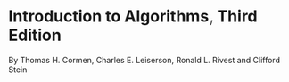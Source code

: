 Introduction to Algorithms, Third Edition
=========================================

By Thomas H. Cormen, Charles E. Leiserson, Ronald L. Rivest and Clifford Stein

